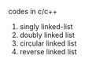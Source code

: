 codes in c/c++
1. singly linked-list
2. doubly linked list
3. circular linked list
4. reverse linked list
